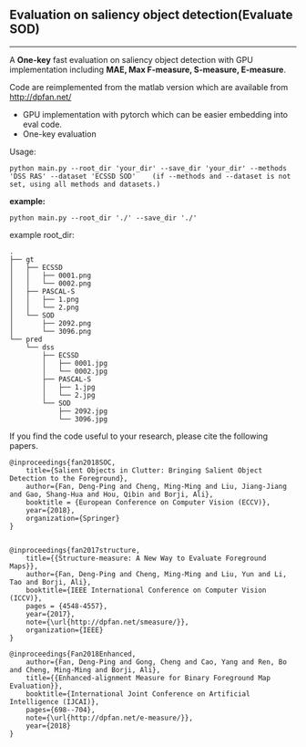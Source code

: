 ## Evaluation on saliency object detection(Evaluate SOD)
---
A **One-key** fast evaluation on saliency object detection with GPU implementation including **MAE, Max F-measure, S-measure, E-measure**.

Code are reimplemented from the matlab version which are available from http://dpfan.net/

* GPU implementation with pytorch which can be easier embedding into eval code.
* One-key evaluation

Usage:
```
python main.py --root_dir 'your_dir' --save_dir 'your_dir' --methods 'DSS RAS' --dataset 'ECSSD SOD'    (if --methods and --dataset is not set, using all methods and datasets.)
```
**example:**
```
python main.py --root_dir './' --save_dir './'
```
example root_dir:
```
.
├── gt
│   ├── ECSSD
│   │   ├── 0001.png
│   │   └── 0002.png
│   ├── PASCAL-S
│   │   ├── 1.png
│   │   └── 2.png
│   └── SOD
│       ├── 2092.png
│       └── 3096.png
└── pred
    └── dss
        ├── ECSSD
        │   ├── 0001.jpg
        │   └── 0002.jpg
        ├── PASCAL-S
        │   ├── 1.jpg
        │   └── 2.jpg
        └── SOD
            ├── 2092.jpg
            └── 3096.jpg
```


If you find the code useful to your research, please cite the following papers.
```
@inproceedings{fan2018SOC,
	title={Salient Objects in Clutter: Bringing Salient Object Detection to the Foreground},
	author={Fan, Deng-Ping and Cheng, Ming-Ming and Liu, Jiang-Jiang and Gao, Shang-Hua and Hou, Qibin and Borji, Ali},
	booktitle = {European Conference on Computer Vision (ECCV)},
	year={2018},
	organization={Springer}
}


@inproceedings{fan2017structure,
	title={{Structure-measure: A New Way to Evaluate Foreground Maps}},
	author={Fan, Deng-Ping and Cheng, Ming-Ming and Liu, Yun and Li, Tao and Borji, Ali},
	booktitle={IEEE International Conference on Computer Vision (ICCV)},
	pages = {4548-4557},
	year={2017},
	note={\url{http://dpfan.net/smeasure/}},
	organization={IEEE}
}

@inproceedings{Fan2018Enhanced,
	author={Fan, Deng-Ping and Gong, Cheng and Cao, Yang and Ren, Bo and Cheng, Ming-Ming and Borji, Ali},
	title={{Enhanced-alignment Measure for Binary Foreground Map Evaluation}},
	booktitle={International Joint Conference on Artificial Intelligence (IJCAI)},
	pages={698--704},
	note={\url{http://dpfan.net/e-measure/}},
	year={2018}
}
```
